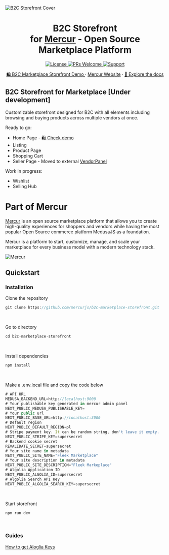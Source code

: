![B2C Storefront Cover](https://cdn.prod.website-files.com/6790aeffc4b432ccaf1b56e5/67a21bd27b4ac8b812c1d84f_B2C%20Storefront%20Cover.png)

<div align="center">
  <h1> B2C Storefront
    <br> 
for <a href="https://github.com/mercurjs/mercur">Mercur</a> - Open Source Marketplace Platform  </h1>
  <!-- Shields.io Badges -->
  <a href="https://github.com/mercurjs/mercur/tree/main?tab=MIT-1-ov-file">
    <img alt="License" src="https://img.shields.io/badge/license-MIT-blue.svg" />
  </a>
  <a href="#">
    <img alt="PRs Welcome" src="https://img.shields.io/badge/PRs-welcome-brightgreen.svg" />
  </a>
  <a href="https://mercurjs.com/contact">
    <img alt="Support" src="https://img.shields.io/badge/support-contact%20author-blueviolet.svg" />
  </a>
  <!-- Website Links -->
  <p>
  <a href="https://b2c.mercurjs.com/">🛍️ B2C Marketplace Storefront Demo </a> · <a href="https://mercurjs.com/">Mercur Website</a> · <a href="https://docs.mercurjs.com/">📃 Explore the docs</a> 
  </p> 
</div>

## B2C Storefront for Marketplace [Under development]

Customizable storefront designed for B2C with all elements including browsing and buying products across multiple vendors at once.

Ready to go:

- Home Page - <a href="https://b2c.mercurjs.com/">🛍️ Check demo </a>
- Listing
- Product Page
- Shopping Cart
- Seller Page - Moved to external <a href="https://github.com/mercurjs/vendor-panel">VendorPanel</a>

Work in progress:

- Wishlist
- Selling Hub

# Part of Mercur

<a href="https://github.com/mercurjs/mercur">Mercur</a> is an open source marketplace platform that allows you to create high-quality experiences for shoppers and vendors while having the most popular Open Source commerce platform MedusaJS as a foundation.

Mercur is a platform to start, customize, manage, and scale your marketplace for every business model with a modern technology stack.

![Mercur](https://cdn.prod.website-files.com/6790aeffc4b432ccaf1b56e5/67a1020f202572832c954ead_6b96703adfe74613f85133f83a19b1f0_Fleek%20Tilt%20-%20Readme.png)

## Quickstart

### Installation

Clone the repository

```js
git clone https://github.com/mercurjs/b2c-marketplace-storefront.git
```

&nbsp;

Go to directory

```js
cd b2c-marketplace-storefront
```

&nbsp;

Install dependencies

```js
npm install
```

&nbsp;

Make a .env.local file and copy the code below

```js
# API URL
MEDUSA_BACKEND_URL=http://localhost:9000
# Your publishable key generated in mercur admin panel
NEXT_PUBLIC_MEDUSA_PUBLISHABLE_KEY=
# Your public url
NEXT_PUBLIC_BASE_URL=http://localhost:3000
# Default region
NEXT_PUBLIC_DEFAULT_REGION=pl
# Stripe payment key. It can be random string, don't leave it empty.
NEXT_PUBLIC_STRIPE_KEY=supersecret
# Backend cookie secret
REVALIDATE_SECRET=supersecret
# Your site name in metadata
NEXT_PUBLIC_SITE_NAME="Fleek Marketplace"
# Your site description in metadata
NEXT_PUBLIC_SITE_DESCRIPTION="Fleek Markeplace"
# Algolia Application ID
NEXT_PUBLIC_ALGOLIA_ID=supersecret
# Algolia Search API Key
NEXT_PUBLIC_ALGOLIA_SEARCH_KEY=supersecret
```

&nbsp;

Start storefront

```js
npm run dev
```

&nbsp;

### Guides

<a href="https://www.algolia.com/doc/guides/security/api-keys/" target="_blank">How to get Aloglia Keys</a>
